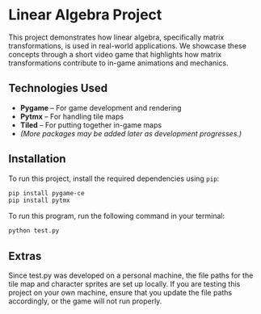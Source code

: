 # Linear Algebra Project

This project demonstrates how linear algebra, specifically matrix transformations, is used in real-world applications. We showcase these concepts through a short video game that highlights how matrix transformations contribute to in-game animations and mechanics.

## Technologies Used

- **Pygame** – For game development and rendering
- **Pytmx** – For handling tile maps
- **Tiled** – For putting together in-game maps
- *(More packages may be added later as development progresses.)*

## Installation

To run this project, install the required dependencies using `pip`:

```bash
pip install pygame-ce
pip install pytmx
```
To run this program, run the following command in your terminal:
```bash
python test.py
```



## Extras

Since test.py was developed on a personal machine, the file paths for the tile map and character sprites are set up locally. If you are testing this project on your own machine, ensure that you update the file paths accordingly, or the game will not run properly.
